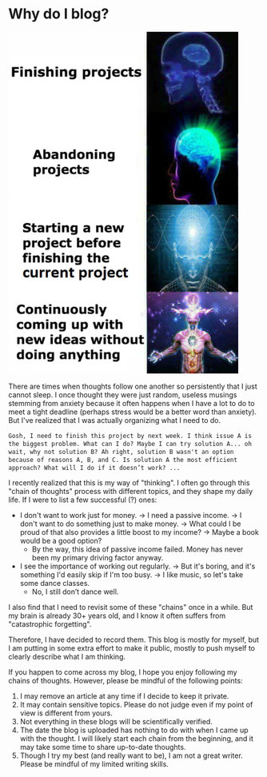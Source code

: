 # Why do I blog?

![Idea meme](../images/stories/idea_meme.jpeg)

There are times when thoughts follow one another so persistently that I just cannot sleep. I once thought they were just random, useless musings stemming from anxiety because it often happens when I have a lot to do to meet a tight deadline (perhaps stress would be a better word than anxiety). But I've realized that I was actually organizing what I need to do.

```
Gosh, I need to finish this project by next week. I think issue A is the biggest problem. What can I do? Maybe I can try solution A... oh wait, why not solution B? Ah right, solution B wasn't an option because of reasons A, B, and C. Is solution A the most efficient approach? What will I do if it doesn’t work? ...
```

I recently realized that this is my way of "thinking". I often go through this "chain of thoughts" process with different topics, and they shape my daily life. If I were to list a few successful (?) ones:

- I don't want to work just for money. -> I need a passive income. -> I don't want to do something just to make money. -> What could I be proud of that also provides a little boost to my income? -> Maybe a book would be a good option?
  - By the way, this idea of passive income failed. Money has never been my primary driving factor anyway.
- I see the importance of working out regularly. -> But it's boring, and it's something I'd easily skip if I'm too busy. -> I like music, so let's take some dance classes.
  - No, I still don’t dance well.

I also find that I need to revisit some of these "chains" once in a while. But my brain is already 30+ years old, and I know it often suffers from "catastrophic forgetting".

Therefore, I have decided to record them. This blog is mostly for myself, but I am putting in some extra effort to make it public, mostly to push myself to clearly describe what I am thinking.

If you happen to come across my blog, I hope you enjoy following my chains of thoughts. However, please be mindful of the following points:

1. I may remove an article at any time if I decide to keep it private.
2. It may contain sensitive topics. Please do not judge even if my point of view is different from yours.
3. Not everything in these blogs will be scientifically verified.
4. The date the blog is uploaded has nothing to do with when I came up with the thought. I will likely start each chain from the beginning, and it may take some time to share up-to-date thoughts.
5. Though I try my best (and really want to be), I am not a great writer. Please be mindful of my limited writing skills.
